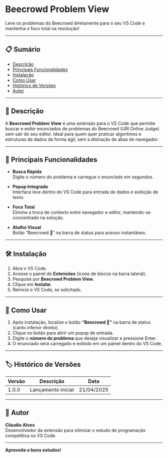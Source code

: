 # Beecrowd Problem View

Leve os problemas do Beecrowd diretamente para o seu VS Code e mantenha o foco total na resolução!

---

## 📋 Sumário

- [Descrição](#descrição)  
- [Principais Funcionalidades](#principais-funcionalidades)  
- [Instalação](#instalação)  
- [Como Usar](#como-usar)  
- [Histórico de Versões](#histórico-de-versões)  
- [Autor](#autor)  

---

## 📝 Descrição

A **Beecrowd Problem View** é uma extensão para o VS Code que permite buscar e exibir enunciados de problemas do Beecrowd (URI Online Judge) sem sair do seu editor. Ideal para quem quer praticar algoritmos e estruturas de dados de forma ágil, sem a distração de abas de navegador.

---

## 🚀 Principais Funcionalidades

- **Busca Rápida**  
  Digite o número do problema e carregue o enunciado em segundos.  

- **Popup Integrado**  
  Interface leve dentro do VS Code para entrada de dados e exibição de texto.  

- **Foco Total**  
  Elimine a troca de contexto entre navegador e editor, mantendo-se concentrado na solução.  

- **Atalho Visual**  
  Botão “Beecrowd 🚀” na barra de status para acesso instantâneo.  

---

## 🛠️ Instalação

1. Abra o VS Code.  
2. Acesse o painel de **Extensões** (ícone de blocos na barra lateral).  
3. Pesquise por **Beecrowd Problem View**.  
4. Clique em **Instalar**.  
5. Reinicie o VS Code, se solicitado.  

---

## 📌 Como Usar

1. Após instalação, localize o botão **“Beecrowd 🚀”** na barra de status (canto inferior direito).  
2. Clique no botão para abrir um popup de entrada.  
3. Digite o **número do problema** que deseja visualizar e pressione Enter.  
4. O enunciado será carregado e exibido em um painel dentro do VS Code.  

---

## 🏷️ Histórico de Versões

| Versão | Descrição          | Data       |
|--------|--------------------|------------|
| 1.0.0  | Lançamento inicial | 21/04/2025 |

---

## 🙋 Autor

**Cláudio Alves**  
Desenvolvedor da extensão para otimizar o estudo de programação competitiva no VS Code.

---

**Aproveite e bons estudos!**

